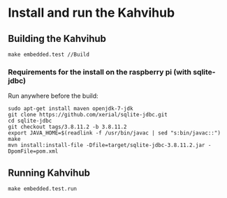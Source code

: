 # Install and run the Kahvihub

Building the Kahvihub
---------------------
```
make embedded.test //Build
```

### Requirements for the install on the raspberry pi (with sqlite-jdbc)
Run anywhere before the build:
```
sudo apt-get install maven openjdk-7-jdk
git clone https://github.com/xerial/sqlite-jdbc.git
cd sqlite-jdbc
git checkout tags/3.8.11.2 -b 3.8.11.2
export JAVA_HOME=$(readlink -f /usr/bin/javac | sed "s:bin/javac::")
make
mvn install:install-file -Dfile=target/sqlite-jdbc-3.8.11.2.jar -DpomFile=pom.xml
```

Running Kahvihub
---------------------
```
make embedded.test.run
```

